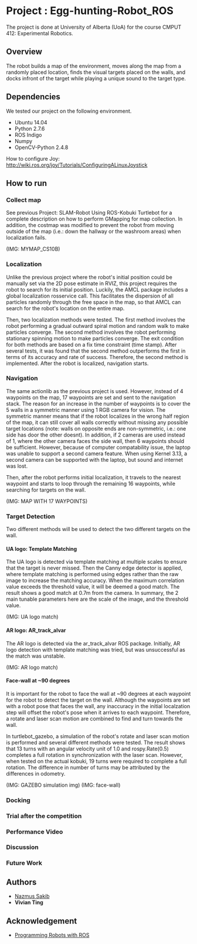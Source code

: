 # Project : Egg-hunting-Robot_ROS
The project is done at University of Alberta (UoA) for the course CMPUT 412: Experimental Robotics.

## Overview
The robot builds a map of the environment, moves along the map from a randomly placed location, finds the visual targets placed on the walls, and docks infront of the target while playing a unique sound to the target type.  


## Dependencies
We tested our project on the following environment.
* Ubuntu 14.04
* Python 2.7.6
* ROS Indigo
* Numpy
* OpenCV-Python 2.4.8
 

How to configure Joy:
http://wiki.ros.org/joy/Tutorials/ConfiguringALinuxJoystick

## How to run 
### Collect map 
See previous Project: SLAM-Robot Using ROS-Kobuki Turtlebot for a complete description on how to perform GMapping for map collection.
In addition, the costmap was modified to prevent the robot from moving outside of the map (i.e.: down the hallway or the washroom areas) when localization fails. 

(IMG: MYMAP_CS10B)

### Localization
Unlike the previous project where the robot's initial position could be manually set via the 2D pose estimate in RVIZ, this project requires the robot to search for its initial position. Luckily, the AMCL package includes a global localization rosservice call. This facilitates the dispersion of all particles randomly through the free space in the map, so that AMCL can search for the robot's location on the entire map. 

Then, two localization methods were tested. The first method involves the robot performing a gradual outward spiral motion and random walk to make particles converge. The second method involves the robot performing stationary spinning motion to make particles converge. The exit condition for both methods are based on a fix time constraint (time stamp). After several tests, it was found that the second method outperforms the first in terms of its accuracy and rate of success. Therefore, the second method is implemented. After the robot is localized, navigation starts. 

### Navigation
The same actionlib as the previous project is used. However, instead of 4 waypoints on the map, 17 waypoints are set and sent to the navigation stack. The reason for an increase in the number of waypoints is to cover the 5 walls in a symmetric manner using 1 RGB camera for vision. The symmetric manner means that if the robot localizes in the wrong half region of the map, it can still cover all walls correctly without missing any possible target locations (note: walls on opposite ends are non-symmetric, i.e.: one side has door the other doesnt). In addition, if 2 cameras are used instead of 1, where the other camera faces the side wall, then 6 waypoints should be sufficient. However, because of computer compatability issue, the laptop was unable to support a second camera feature. When using Kernel 3.13, a second camera can be supported with the laptop, but sound and internet was lost. 

Then, after the robot performs initial localization, it travels to the nearest waypoint and starts to loop through the remaining 16 waypoints, while searching for targets on the wall. 

(IMG: MAP WITH 17 WAYPOINTS)

### Target Detection
Two different methods will be used to detect the two different targets on the wall.
#### UA logo: Template Matching
The UA logo is detected via template matching at multiple scales to ensure that the target is never missed. Then the Canny edge detector is applied, where template matching is performed using edges rather than the raw image to increase the matching accuracy. When the maximum correlation value exceeds the threshold value, it will be deemed a good match. The result shows a good match at 0.7m from the camera. In summary, the 2 main tunable parameters here are the scale of the image, and the threshold value. 

(IMG: UA logo match)

#### AR logo: AR_track_alvar
The AR logo is detected via the ar_track_alvar ROS package. Initially, AR logo detection with template matching was tried, but was unsuccessful as the match was unstable. 

(IMG: AR logo match)

#### Face-wall at ~90 degrees
It is important for the robot to face the wall at ~90 degrees at each waypoint for the robot to detect the target on the wall. Although the waypoints are set with a robot pose that faces the wall, any inaccuracy in the initial localzation step will offset the robot's pose when it arrives to each waypoint. Therefore, a rotate and laser scan motion are combined to find and turn towards the wall. 

In turtlebot_gazebo, a simulation of the robot's rotate and laser scan motion is performed and several different methods were tested. The result shows that 13 turns with an angular velocity unit of 1.0 and rospy.Rate(0.5) completes a full rotation in synchronization with the laser scan. However, when tested on the actual kobuki, 19 turns were required to complete a full rotation. The difference in number of turns may be attributed by the differences in odometry. 

(IMG: GAZEBO simulation img)
(IMG: face-wall)

### Docking

### Trial after the competition

### Performance Video

### Discussion

### Future Work

## Authors

* [Nazmus Sakib](https://github.com/nsa31)
* **Vivian Ting**
## Acknowledgement 

* [Programming Robots with ROS](https://github.com/osrf/rosbook/blob/master)

